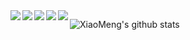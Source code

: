 <!--
**grayguest/grayguest** is a ✨ _special_ ✨ repository because its `README.md` (this file) appears on your GitHub profile.

Here are some ideas to get you started:

- 🔭 I’m currently working on ...
- 🌱 I’m currently learning ...
- 👯 I’m looking to collaborate on ...
- 🤔 I’m looking for help with ...
- 💬 Ask me about ...
- 📫 How to reach me: ...
- 😄 Pronouns: ...
- ⚡ Fun fact: ...
-->

<a href="https://github.com/grayguest/XiaoPoAlgo">
  <img align="left" src="https://github-readme-stats.vercel.app/api/pin/?username=grayguest&repo=XiaoPoAlgo&show_owner=true" />
</a>

<a href="https://github.com/grayguest/Jiasaws">
  <img align="left" src="https://github-readme-stats.vercel.app/api/pin/?username=grayguest&repo=Jiasaws&show_owner=true" />
</a>

<a href="https://github.com/grayguest/OnlineTest">
  <img align="left" src="https://github-readme-stats.vercel.app/api/pin/?username=grayguest&repo=OnlineTest&show_owner=true" />
</a>

<a href="https://github.com/grayguest/ReadingNotes">
  <img align="left" src="https://github-readme-stats.vercel.app/api/pin/?username=grayguest&repo=ReadingNotes&show_owner=true" />
</a>

<a href="https://github.com/grayguest/security_checklist">
  <img align="left" src="https://github-readme-stats.vercel.app/api/pin/?username=grayguest&repo=security_checklist&show_owner=true" />
</a>

![XiaoMeng's github stats](https://github-readme-stats.vercel.app/api?username=grayguest&show_icons=true&line_height=20&hide_rank=true&hide_title=true&hide_border=true)
